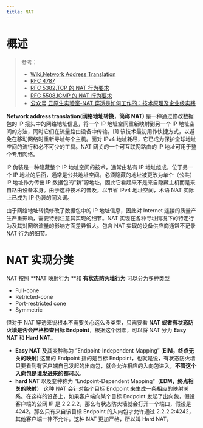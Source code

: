 ```yaml
---
title: NAT
---
```


# 概述

> 参考：
> - [Wiki,Network Address Translation](https://en.wikipedia.org/wiki/Network_address_translation)
> - [RFC 4787](https://www.rfc-editor.org/rfc/rfc4787.html)
> - [RFC 5382,TCP 的 NAT 行为要求](https://www.rfc-editor.org/rfc/rfc5382.html)
> - [RFC 5508,ICMP 的 NAT 行为要求](https://www.rfc-editor.org/rfc/rfc5508.html)
> - [公众号,云原生实验室-NAT 穿透是如何工作的：技术原理及企业级实践](https://mp.weixin.qq.com/s/IzdUBvnRze4GGC6yCqmJwA)

**Network address translation(网络地址转换，简称 NAT)** 是一种通过修改数据包的 IP 报头中的网络地址信息，将一个 IP 地址空间重新映射到另一个 IP 地址空间的方法，同时它们在流量路由设备中传输。\[1] 该技术最初用作快捷方式，以避免在移动网络时重新寻址每个主机。面对 IPv4 地址耗尽，它已成为保护全球地址空间的流行和必不可少的工具。NAT 网关的一个可互联网路由的 IP 地址可用于整个专用网络。

IP 伪装是一种隐藏整个 IP 地址空间的技术，通常由私有 IP 地址组成，位于另一个 IP 地址的后面，通常是公共地址空间。必须隐藏的地址被更改为单个（公共）IP 地址作为传出 IP 数据包的“新”源地址，因此它看起来不是来自隐藏主机而是来自路由设备本身。由于这种技术的普及，以节省 IPv4 地址空间，术语 NAT 实际上已成为 IP 伪装的同义词。

由于网络地址转换修改了数据包中的 IP 地址信息，因此对 Internet 连接的质量产生严重影响，需要特别注意其实现的细节。NAT 实现在各种寻址情况下的特定行为及其对网络流量的影响方面差异很大。包含 NAT 实现的设备供应商通常不记录 NAT 行为的细节。

# NAT 实现分类

NAT 按照 **NAT 映射行为 **和 **有状态防火墙行为** 可以分为多种类型

- Full-cone
- Retricted-cone
- Port-restricted cone
- Symmetric

但对于 NAT 穿透来说根本不需要关心这么多类型，只需要看 **NAT 或者有状态防火墙是否会严格检查目标 Endpoint**，根据这个因素，可以将 NAT 分为 **Easy NAT** 和 **Hard NAT**。

- **Easy NAT** 及其变种称为 “Endpoint-Independent Mapping” (**EIM，终点无关的映射**) 这里的 Endpoint 指的是目标 Endpoint，也就是说，有状态防火墙只要看到有客户端自己发起的出向包，就会允许相应的入向包进入，**不管这个入向包是谁发进来的都可以**。
- **hard NAT** 以及变种称为 “Endpoint-Dependent Mapping”（**EDM，终点相关的映射**） 这种 NAT 会针对每个目标 Endpoint 来生成一条相应的映射关系。在这样的设备上，如果客户端向某个目标 Endpoint 发起了出向包，假设客户端的公网 IP 是 2.2.2.2，那么有状态防火墙就会打开一个端口，假设是 4242。那么只有来自该目标 Endpoint 的入向包才允许通过 2.2.2.2:4242，其他客户端一律不允许。这种 NAT 更加严格，所以叫 Hard NAT。
